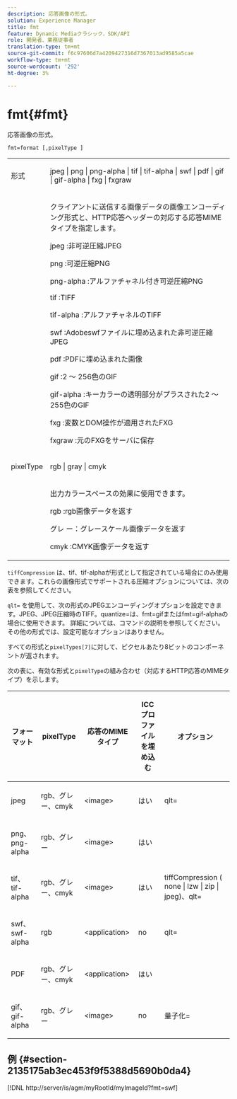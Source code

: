 ```yaml
---
description: 応答画像の形式。
solution: Experience Manager
title: fmt
feature: Dynamic Mediaクラシック，SDK/API
role: 開発者、業務従事者
translation-type: tm+mt
source-git-commit: f6c97606d7a4209427316d7367013ad9585a5cae
workflow-type: tm+mt
source-wordcount: '292'
ht-degree: 3%

---
```



# fmt{#fmt}

応答画像の形式。

`fmt=format [,pixelType ]`

<table id="simpletable_66FAABB7BD7A4BBB815A570BEA4C1AE8"> 
 <tr class="strow"> 
  <td class="stentry"> <p><span class="codeph"> <span class="varname"> 形式</span> </span> </p></td> 
  <td class="stentry"> <p><span class="codeph"> jpeg | png | png-alpha | tif | tif-alpha | swf | pdf | gif | gif-alpha | fxg | fxgraw</span> </p></td> 
 </tr> 
 <tr class="strow"> 
  <td class="stentry"></td> 
  <td class="stentry"> <p> クライアントに送信する画像データの画像エンコーディング形式と、HTTP応答ヘッダーの対応する応答MIMEタイプを指定します。 </p> <p> <span class="codeph">  jpeg  </span>:非可逆圧縮JPEG </p> <p> <span class="codeph"> png  </span>:可逆圧縮PNG </p> <p> <span class="codeph"> png-alpha  </span>:アルファチャネル付き可逆圧縮PNG </p> <p> <span class="codeph">  tif  </span>:TIFF </p> <p> <span class="codeph"> tif-alpha  </span>:アルファチャネルのTIFF </p> <p> <span class="codeph">  swf  </span>:Adobeswfファイルに埋め込まれた非可逆圧縮JPEG </p> <p> <span class="codeph"> pdf  </span>:PDFに埋め込まれた画像 </p> <p> <span class="codeph"> gif  </span>:2 ～ 256色のGIF </p> <p> <span class="codeph"> gif-alpha  </span>:キーカラーの透明部分がプラスされた2 ～ 255色のGIF </p> <p> <span class="codeph"> fxg  </span>:変数とDOM操作が適用されたFXG </p> <p> <span class="codeph">  fxgraw  </span>:元のFXGをサーバに保存 </p> </td> 
 </tr> 
 <tr class="strow"> 
  <td class="stentry"> <p><span class="codeph"> <span class="varname"> pixelType</span> </span> </p></td> 
  <td class="stentry"> <p><span class="codeph"> rgb | gray | cmyk</span> </p></td> 
 </tr> 
 <tr class="strow"> 
  <td class="stentry"></td> 
  <td class="stentry"> <p> 出力カラースペースの効果に使用できます。 </p> <p> <span class="codeph">  rgb  </span>:rgb画像データを返す </p> <p> <span class="codeph"> グレ </span>ー：グレースケール画像データを返す </p> <p> <span class="codeph"> cmyk  </span>:CMYK画像データを返す </p> </td> 
 </tr> 
</table>

`tiffCompression` は、tif、tif-alphaが形式として指定されている場合にのみ使用できます。これらの画像形式でサポートされる圧縮オプションについては、次の表を参照してください。

`qlt=` を使用して、次の形式のJPEGエンコーディングオプションを設定できます。JPEG、JPEG圧縮時のTIFF。quantize=は、fmt=gifまたはfmt=gif-alphaの場合に使用できます。 詳細については、コマンドの説明を参照してください。 その他の形式では、設定可能なオプションはありません。

すべての形式と`pixelTypes[7]`に対して、ピクセルあたり8ビットのコンポーネントが返されます。

次の表に、有効な形式と`pixelType`の組み合わせ（対応するHTTP応答のMIMEタイプ）を示します。

<table id="table_54AFE58185004C74971EFBA845E177B6"> 
 <thead> 
  <tr> 
   <th colname="col1" class="entry"> <p><span class="varname"> フォーマット</span> </p> </th> 
   <th colname="col2" class="entry"> <p><span class="varname"> pixelType</span> </p> </th> 
   <th colname="col3" class="entry"> <p>応答のMIMEタイプ </p> </th> 
   <th colname="col4" class="entry"> <p>ICCプロファイルを埋め込む </p> </th> 
   <th colname="col5" class="entry"> <p>オプション </p> </th> 
  </tr> 
 </thead>
 <tbody> 
  <tr> 
   <td> <p>jpeg </p> </td> 
   <td> <p>rgb、グレー、cmyk </p> </td> 
   <td> <p>&lt;image&gt; </p> </td> 
   <td> <p>はい </p> </td> 
   <td> <p><span class="codeph"> qlt=</span> </p> </td> 
  </tr> 
  <tr> 
   <td> <p>png、png-alpha </p> </td> 
   <td> <p>rgb、グレー </p> </td> 
   <td> <p>&lt;image&gt; </p> </td> 
   <td> <p>はい </p> </td> 
   <td> <p> </p> </td> 
  </tr> 
  <tr> 
   <td> <p>tif、tif-alpha </p> </td> 
   <td> <p>rgb、グレー、cmyk </p> </td> 
   <td> <p>&lt;image&gt; </p> </td> 
   <td> <p>はい </p> </td> 
   <td> <p><span class="codeph"> <span class="varname"> tiffCompression</span> ( none | lzw | zip | jpeg)、qlt=</span> </p> </td> 
  </tr> 
  <tr> 
   <td> <p>swf、swf-alpha </p> </td> 
   <td> <p>rgb </p> </td> 
   <td> <p>&lt;application&gt; </p> </td> 
   <td> <p>no </p> </td> 
   <td> <p><span class="codeph"> qlt=  </span> </p> </td> 
  </tr> 
  <tr> 
   <td> <p>PDF </p> </td> 
   <td> <p>rgb、グレー、cmyk </p> </td> 
   <td> <p>&lt;application&gt; </p> </td> 
   <td> <p>はい </p> </td> 
   <td> <p> </p> </td> 
  </tr> 
  <tr> 
   <td> <p>gif、gif-alpha </p> </td> 
   <td> <p>rgb、グレー </p> </td> 
   <td> <p>&lt;image&gt; </p> </td> 
   <td> <p>no </p> </td> 
   <td> <p><span class="codeph"> 量子化=</span> </p> </td> 
  </tr> 
 </tbody> 
</table>

## 例 {#section-2135175ab3ec453f9f5388d5690b0da4}

[!DNL http://server/is/agm/myRootId/myImageId?fmt=swf]
